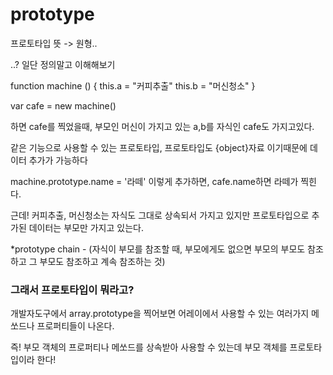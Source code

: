 # prototype

프로토타입 뜻 -> 원형..

..?
일단 정의말고 이해해보기

function machine () {
this.a = "커피추출"
this.b = "머신청소"
}

var cafe = new machine()

하면 cafe를 찍었을때, 부모인 머신이 가지고 있는 a,b를 자식인 cafe도 가지고있다.

같은 기능으로 사용할 수 있는 프로토타입,
프로토타입도 {object}자료 이기때문에 데이터 추가가 가능하다

machine.prototype.name = '라떼'
이렇게 추가하면, cafe.name하면 라떼가 찍힌다.

근데! 커피추출, 머신청소는 자식도 그대로 상속되서 가지고 있지만 프로토타입으로 추가된 데이터는 부모만 가지고 있는다.

\*prototype chain - (자식이 부모를 참조할 때, 부모에게도 없으면 부모의 부모도 참조하고 그 부모도 참조하고 계속 참조하는 것)

### 그래서 프로토타입이 뭐라고?

개발자도구에서 array.prototype을 찍어보면 어레이에서 사용할 수 있는 여러가지 메쏘드나 프로퍼티들이 나온다.

즉! 부모 객체의 프로퍼티나 메쏘드를 상속받아 사용할 수 있는데 부모 객체를 프로토타입이라 한다!
